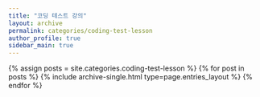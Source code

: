 ```yaml
---
title: "코딩 테스트 강의"
layout: archive
permalink: categories/coding-test-lesson
author_profile: true
sidebar_main: true
---
```


{% assign posts = site.categories.coding-test-lesson %}
{% for post in posts %} {% include archive-single.html type=page.entries_layout %} {% endfor %}